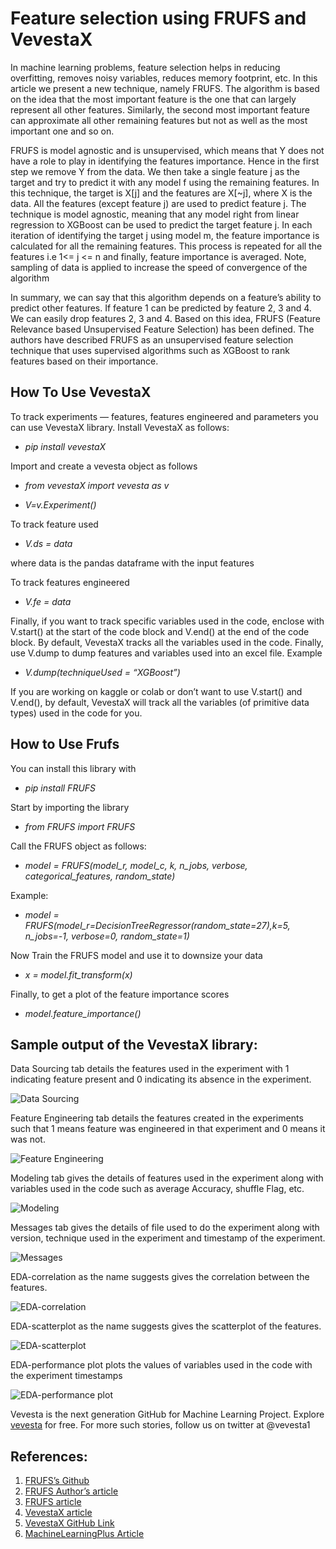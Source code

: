 
# Feature selection using FRUFS and VevestaX

In machine learning problems, feature selection helps in reducing overfitting, removes noisy variables, reduces memory footprint, etc. In this article we present a new technique, namely FRUFS. The algorithm is based on the idea that the most important feature is the one that can largely represent all other features. Similarly, the second most important feature can approximate all other remaining features but not as well as the most important one and so on.

FRUFS is model agnostic and is unsupervised, which means that Y does not have a role to play in identifying the features importance. Hence in the first step we remove Y from the data. We then take a single feature j as the target and try to predict it with any model f using the remaining features. In this technique, the target is X[j] and the features are X[~j], where X is the data. All the features (except feature j) are used to predict feature j. The technique is model agnostic, meaning that any model right from linear regression to XGBoost can be used to predict the target feature j. In each iteration of identifying the target j using model m, the feature importance is calculated for all the remaining features. This process is repeated for all the features i.e 1<= j <= n and finally, feature importance is averaged. Note, sampling of data is applied to increase the speed of convergence of the algorithm

In summary, we can say that this algorithm depends on a feature’s ability to predict other features. If feature 1 can be predicted by feature 2, 3 and 4. We can easily drop features 2, 3 and 4. Based on this idea, FRUFS (Feature Relevance based Unsupervised Feature Selection) has been defined. The authors have described FRUFS as an unsupervised feature selection technique that uses supervised algorithms such as XGBoost to rank features based on their importance.

## How To Use VevestaX
To track experiments — features, features engineered and parameters you can use VevestaX library. Install VevestaX as follows:

* *pip install vevestaX*

Import and create a vevesta object as follows

* *from vevestaX import vevesta as v*

* *V=v.Experiment()*

To track feature used

* *V.ds = data*

where data is the pandas dataframe with the input features

To track features engineered

* *V.fe = data*

Finally, if you want to track specific variables used in the code, enclose with V.start() at the start of the code block and V.end() at the end of the code block. By default, VevestaX tracks all the variables used in the code. Finally, use V.dump to dump features and variables used into an excel file. Example

* *V.dump(techniqueUsed = “XGBoost”)*

If you are working on kaggle or colab or don’t want to use V.start() and V.end(), by default, VevestaX will track all the variables (of primitive data types) used in the code for you.

## How to Use Frufs
You can install this library with

* *pip install FRUFS*

Start by importing the library

* *from FRUFS import FRUFS*

Call the FRUFS object as follows:

* *model = FRUFS(model_r, model_c, k, n_jobs, verbose, categorical_features, random_state)*

Example:

* *model = FRUFS(model_r=DecisionTreeRegressor(random_state=27),k=5, n_jobs=-1, verbose=0, random_state=1)*

Now Train the FRUFS model and use it to downsize your data

* *x = model.fit_transform(x)*

Finally, to get a plot of the feature importance scores

* *model.feature_importance()*

## Sample output of the VevestaX library:
Data Sourcing tab details the features used in the experiment with 1 indicating feature present and 0 indicating its absence in the experiment.

![Data Sourcing](https://miro.medium.com/max/1400/1*Ru401YAePZrqh2fUgqNqQA.png)

Feature Engineering tab details the features created in the experiments such that 1 means feature was engineered in that experiment and 0 means it was not.

![Feature Engineering](https://miro.medium.com/max/1400/1*0N1JHWlV__qy7YTkQbhqqw.png)

Modeling tab gives the details of features used in the experiment along with variables used in the code such as average Accuracy, shuffle Flag, etc.

![Modeling](https://miro.medium.com/max/1400/1*0GIL1Wq83eYcXUVDfY2duA.png)

Messages tab gives the details of file used to do the experiment along with version, technique used in the experiment and timestamp of the experiment.

![Messages](https://miro.medium.com/max/1400/1*m04LhmsnXR-ku6zvBLf1Bw.png)

EDA-correlation as the name suggests gives the correlation between the features.

![EDA-correlation](https://miro.medium.com/max/1400/1*57gwW3D7lyZnmgrFgndTlw.png)

EDA-scatterplot as the name suggests gives the scatterplot of the features.

![EDA-scatterplot](https://miro.medium.com/max/1400/1*53e_SAgddu08MJYG7iQjtQ.png)

EDA-performance plot plots the values of variables used in the code with the experiment timestamps

![EDA-performance plot](https://miro.medium.com/max/1400/1*D7LLQtwv5tDt2-iTA87PUA.png)


Vevesta is the next generation GitHub for Machine Learning Project. Explore [vevesta](www.vevesta.com) for free. For more such stories, follow us on twitter at @vevesta1

## References:

1. [FRUFS’s Github](https://github.com/atif-hassan/FRUFS)
2. [FRUFS Author’s article](https://www.deepwizai.com/projects/how-to-perform-unsupervised-feature-selection-using-supervised-algorithms)
3. [FRUFS article](https://www.vevesta.com/blog/1_Feature_selection_using_FRUFS?utm_source=Github_VevestaX)
4. [VevestaX article](https://medium.com/@priyanka_60446/vevestax-open-source-library-to-track-failed-and-successful-machine-learning-experiments-and-data-8deb76254b9c)
5. [VevestaX GitHub Link](https://github.com/Vevesta/VevestaX)
6. [MachineLearningPlus Article](https://www.machinelearningplus.com/deployment/feature-selection-using-frufs-and-vevestax/)
